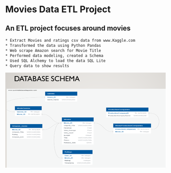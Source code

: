# Movies Data ETL Project

## An ETL project focuses around movies
    * Extract Movies and ratings csv data from www.Kaggle.com
    * Transformed the data using Python Pandas 
    * Web scrape Amazon search for Movie Title
    * Performed data modeling, created a Schema
    * Used SQL Alchemy to load the data SQL Lite
    * Query data to show results

![alt text](Readme.PNG "Movies DB Model")
